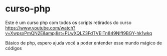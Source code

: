 # curso-php
Este é um curso php com todos os scripts retirados do curso https://www.youtube.com/watch?v=XwpsxPmQN2E&amp;list=PLwXQLZ3FdTVEITn849NlfI9BGY-hk1wkq

Básico de php, espero ajuda você a poder entender esse mundo mágico de códigos
